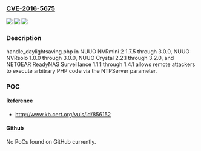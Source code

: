 ### [CVE-2016-5675](https://cve.mitre.org/cgi-bin/cvename.cgi?name=CVE-2016-5675)
![](https://img.shields.io/static/v1?label=Product&message=n%2Fa&color=blue)
![](https://img.shields.io/static/v1?label=Version&message=n%2Fa&color=blue)
![](https://img.shields.io/static/v1?label=Vulnerability&message=n%2Fa&color=brighgreen)

### Description

handle_daylightsaving.php in NUUO NVRmini 2 1.7.5 through 3.0.0, NUUO NVRsolo 1.0.0 through 3.0.0, NUUO Crystal 2.2.1 through 3.2.0, and NETGEAR ReadyNAS Surveillance 1.1.1 through 1.4.1 allows remote attackers to execute arbitrary PHP code via the NTPServer parameter.

### POC

#### Reference
- http://www.kb.cert.org/vuls/id/856152

#### Github
No PoCs found on GitHub currently.

